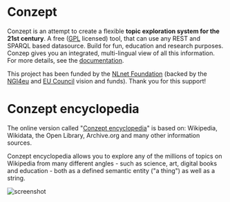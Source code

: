 # Conzept

Conzept is an attempt to create a flexible **topic exploration system for the 21st century**. A free ([GPL](https://github.com/waldenn/conzept/blob/master/LICENSE) licensed) tool, that can use any REST and SPARQL based datasource. Build for fun, education and research purposes. Conzep gives you an integrated, multi-lingual view of all this information. For more details, see the [documentation](https://conze.pt/guide/home).

This project has been funded by the [NLnet Foundation](https://nlnet.nl/project/Conzept/) (backed by the [NGI4eu](https://www.ngi.eu/) and [EU Council](https://www.consilium.europa.eu/en/european-council/) vision and funds). Thank you for this support! 

# Conzept encyclopedia

The online version called "[Conzept encyclopedia](https://conze.pt)" is based on: Wikipedia, Wikidata, the Open Library, Archive.org and many other information sources.

Conzept encyclopedia allows you to explore any of the millions of topics on Wikipedia from many different angles - such as science, art, digital books and education - both as a defined semantic entity ("a thing") as well as a string.

![screenshot](https://conze.pt/guide/_media/explore-screenshot-011.jpg)
